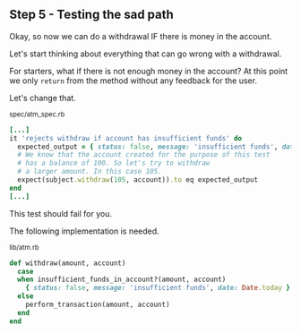 ## Step 5 - Testing the sad path

Okay, so now we can do a withdrawal IF there is money in the account.  

Let's start thinking about everything that can go wrong with a withdrawal. 

For starters, what if there is not enough money in the account? At this point we only `return` from the method without any feedback for the user.

Let's change that.


<small>spec/atm_spec.rb</small>
```ruby
[...]
it 'rejects withdraw if account has insufficient funds' do
  expected_output = { status: false, message: 'insufficient funds', date: Date.today }
  # We know that the account created for the purpose of this test
  # has a balance of 100. So let's try to withdraw
  # a larger amount. In this case 105.
  expect(subject.withdraw(105, account)).to eq expected_output
end
[...]
```

This test should fail for you. 

The following implementation is needed.

<small>lib/atm.rb</small>
```ruby
def withdraw(amount, account)
  case
  when insufficient_funds_in_account?(amount, account)
    { status: false, message: 'insufficient funds', date: Date.today }
  else
    perform_transaction(amount, account)
  end
end
```





